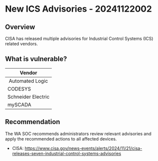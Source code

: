 # New ICS Advisories - 20241122002

## Overview

CISA has released multiple advisories for Industrial Control Systems (ICS) related vendors.

## What is vulnerable?

| Vendor  |
| ------- |
| Automated Logic |
| CODESYS |
| Schneider Electric |
| mySCADA |

## Recommendation

The WA SOC recommends administrators review relevant advisories and apply the recommended actions to all affected devices.

- CISA: https://www.cisa.gov/news-events/alerts/2024/11/21/cisa-releases-seven-industrial-control-systems-advisories
